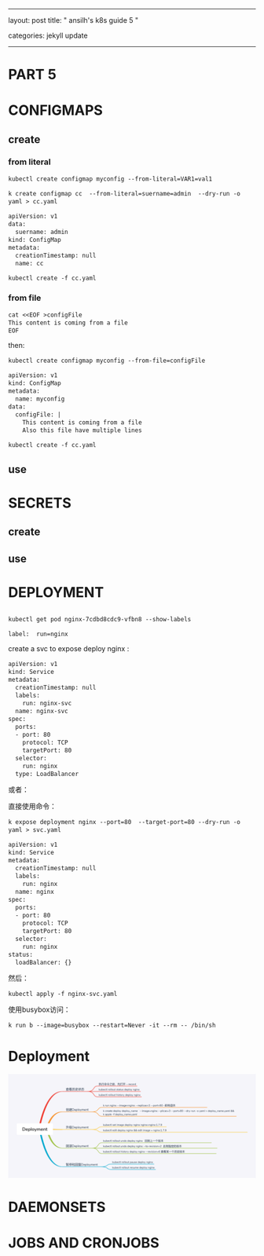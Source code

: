 


---

layout: post
title:  " ansilh's k8s guide 5 "

categories: jekyll update

---


# PART 5


# CONFIGMAPS
## create 

###  from literal
```
kubectl create configmap myconfig --from-literal=VAR1=val1

```


```
k create configmap cc  --from-literal=suername=admin  --dry-run -o yaml > cc.yaml
```

```
apiVersion: v1
data:
  suername: admin
kind: ConfigMap
metadata:
  creationTimestamp: null
  name: cc
```


```
kubectl create -f cc.yaml
```

### from file

```
cat <<EOF >configFile
This content is coming from a file
EOF

```
then:

```
kubectl create configmap myconfig --from-file=configFile

```


```
apiVersion: v1
kind: ConfigMap
metadata:
  name: myconfig
data:
  configFile: |
    This content is coming from a file
    Also this file have multiple lines

```
 
```
kubectl create -f cc.yaml
```


##  use



# SECRETS
## create 
## use


# DEPLOYMENT

## 

```
kubectl get pod nginx-7cdbd8cdc9-vfbn8 --show-labels

```

```
label:  run=nginx

```

create a svc to expose deploy  nginx :


```
apiVersion: v1
kind: Service
metadata:
  creationTimestamp: null
  labels:
    run: nginx-svc
  name: nginx-svc
spec:
  ports:
  - port: 80
    protocol: TCP
    targetPort: 80
  selector:
    run: nginx
  type: LoadBalancer

```

或者：

直接使用命令：

```
k expose deployment nginx --port=80  --target-port=80 --dry-run -o yaml > svc.yaml
```

```
apiVersion: v1
kind: Service
metadata:
  creationTimestamp: null
  labels:
    run: nginx
  name: nginx
spec:
  ports:
  - port: 80
    protocol: TCP
    targetPort: 80
  selector:
    run: nginx
status:
  loadBalancer: {}
```

然后：


```
kubectl apply -f nginx-svc.yaml

```




使用busybox访问：


```
k run b --image=busybox --restart=Never -it --rm -- /bin/sh
```



# Deployment



![Deployment](https://raw.githubusercontent.com/latermonk/latermonk.github.io/master/_posts/_images/Deployment.png)

# DAEMONSETS

# JOBS AND CRONJOBS




